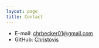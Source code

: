```yaml
---
layout: page
title: Contact
---
```


- E-mail: chrbecker01@gmail.com
- GitHub: [Christovis](https://github.com/Christovis)
